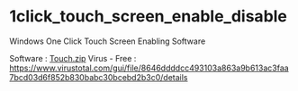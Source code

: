 # 1click_touch_screen_enable_disable
Windows One Click Touch Screen Enabling Software

Software : [Touch.zip](https://github.com/TheCracker007/1click_touch_screen_enable_disable/files/12354883/Touch.zip)
Virus - Free : https://www.virustotal.com/gui/file/8646ddddcc493103a863a9b613ac3faa7bcd03d6f852b830babc30bcebd2b3c0/details
